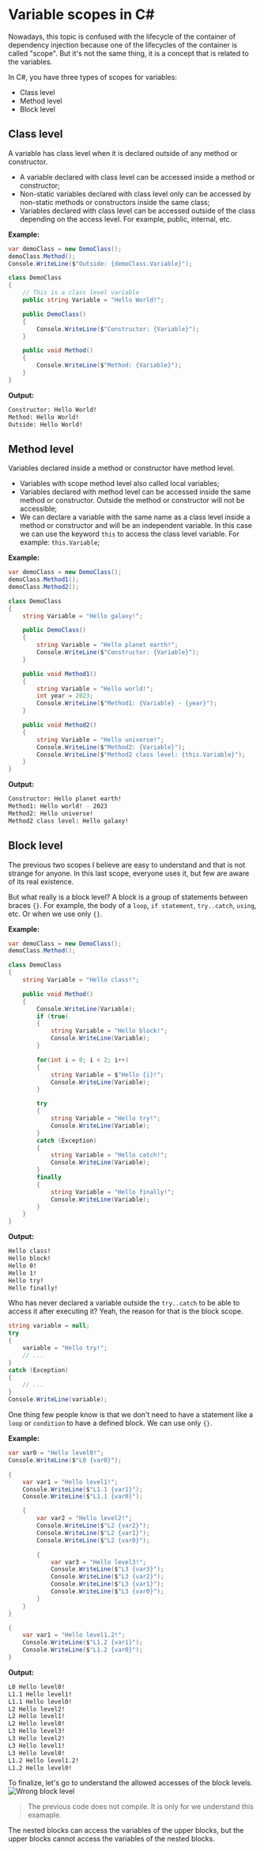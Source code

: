 # Variable scopes in C#

Nowadays, this topic is confused with the lifecycle of the container of dependency injection because one of the lifecycles of the container is called "scope". But it's not the same thing, it is a concept that is related to the variables.

In C#, you have three types of scopes for variables:
* Class level
* Method level
* Block level



## Class level
A variable has class level when it is declared outside of any method or constructor.

* A variable declared with class level can be accessed inside a method or constructor;
* Non-static variables declared with class level only can be accessed by non-static methods or constructors inside the same class;
* Variables declared with class level can be accessed outside of the class depending on the access level. For example, public, internal, etc.

**Example:**
```csharp
var demoClass = new DemoClass();
demoClass.Method();
Console.WriteLine($"Outside: {demoClass.Variable}");

class DemoClass
{
    // This is a class level variable
    public string Variable = "Hello World!";

    public DemoClass()
    {
        Console.WriteLine($"Constructor: {Variable}");
    }

    public void Method()
    {
        Console.WriteLine($"Method: {Variable}");
    }
}
```

**Output:**
```bash
Constructor: Hello World!
Method: Hello World!
Outside: Hello World!
```



## Method level

Variables declared inside a method or constructor have method level.

* Variables with scope method level also called local variables;
* Variables declared with method level can be accessed inside the same method or constructor. Outside the method or constructor will not be accessible;
* We can declare a variable with the same name as a class level inside a method or constructor and will be an independent variable. In this case we can use the keyword `this` to access the class level variable. For example: `this.Variable`;

**Example:**
```csharp
var demoClass = new DemoClass();
demoClass.Method1();
demoClass.Method2();

class DemoClass
{
    string Variable = "Hello galaxy!";

    public DemoClass()
    {
        string Variable = "Hello planet earth!";
        Console.WriteLine($"Constructor: {Variable}");
    }

    public void Method1()
    {
        string Variable = "Hello world!";
        int year = 2023;
        Console.WriteLine($"Method1: {Variable} - {year}");
    }

    public void Method2()
    {
        string Variable = "Hello universe!";
        Console.WriteLine($"Method2: {Variable}");
        Console.WriteLine($"Method2 class level: {this.Variable}");
    }
}
```

**Output:**
```bash
Constructor: Hello planet earth!
Method1: Hello world! - 2023
Method2: Hello universe!
Method2 class level: Hello galaxy!
```



## Block level

The previous two scopes I believe are easy to understand and that is not strange for anyone. In this last scope, everyone uses it, but few are aware of its real existence.

But what really is a block level? A block is a group of statements between braces `{}`. For example, the body of a `loop`, `if statement`, `try..catch`, `using`, etc. Or when we use only `{}`.

**Example:**
```csharp
var demoClass = new DemoClass();
demoClass.Method();

class DemoClass
{
    string Variable = "Hello class!";

    public void Method()
    {
        Console.WriteLine(Variable);
        if (true)
        {
            string Variable = "Hello block!";
            Console.WriteLine(Variable);
        }

        for(int i = 0; i < 2; i++)
        {
            string Variable = $"Hello {i}!";
            Console.WriteLine(Variable);
        }

        try
        {
            string Variable = "Hello try!";
            Console.WriteLine(Variable);
        }
        catch (Exception)
        {
            string Variable = "Hello catch!";
            Console.WriteLine(Variable);
        }
        finally
        {
            string Variable = "Hello finally!";
            Console.WriteLine(Variable);
        }
    }
}
```

**Output:**
```bash
Hello class!
Hello block!
Hello 0!
Hello 1!
Hello try!
Hello finally!
```

Who has never declared a variable outside the `try..catch` to be able to access it after executing it? Yeah, the reason for that is the block scope.

```csharp
string variable = null;
try
{
    variable = "Hello try!";
    // ...
}
catch (Exception)
{
    // ...
}
Console.WriteLine(variable);
```

One thing few people know is that we don't need to have a statement like a `loop` or `condition` to have a defined block. We can use only `{}`.

**Example:**
```csharp
var var0 = "Hello level0!";
Console.WriteLine($"L0 {var0}");

{
    var var1 = "Hello level1!";
    Console.WriteLine($"L1.1 {var1}");
    Console.WriteLine($"L1.1 {var0}");

    {
        var var2 = "Hello level2!";
        Console.WriteLine($"L2 {var2}");
        Console.WriteLine($"L2 {var1}");
        Console.WriteLine($"L2 {var0}");

        {
            var var3 = "Hello level3!";
            Console.WriteLine($"L3 {var3}");
            Console.WriteLine($"L3 {var2}");
            Console.WriteLine($"L3 {var1}");
            Console.WriteLine($"L3 {var0}");
        }
    }
}

{
    var var1 = "Hello level1.2!";
    Console.WriteLine($"L1.2 {var1}");
    Console.WriteLine($"L1.2 {var0}");
}
```

**Output:**
```bash
L0 Hello level0!
L1.1 Hello level1!
L1.1 Hello level0!
L2 Hello level2!
L2 Hello level1!
L2 Hello level0!
L3 Hello level3!
L3 Hello level2!
L3 Hello level1!
L3 Hello level0!
L1.2 Hello level1.2!
L1.2 Hello level0!
```

To finalize, let's go to understand the allowed accesses of the block levels.
![Wrong block level](/media/wrong-block-level.png "Wrong block level")

> The previous code does not compile. It is only for we understand this examaple.

The nested blocks can access the variables of the upper blocks, but the upper blocks cannot access the variables of the nested blocks.
